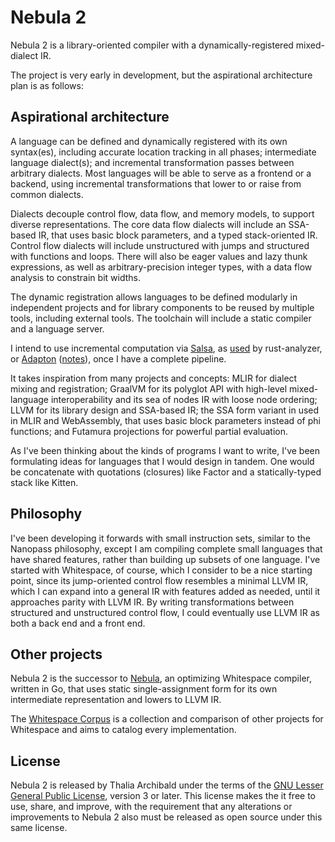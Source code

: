 # Nebula 2

Nebula 2 is a library-oriented compiler with a dynamically-registered
mixed-dialect IR.

The project is very early in development, but the aspirational architecture plan
is as follows:

## Aspirational architecture

A language can be defined and dynamically registered with its own syntax(es),
including accurate location tracking in all phases; intermediate language
dialect(s); and incremental transformation passes between arbitrary dialects.
Most languages will be able to serve as a frontend or a backend, using
incremental transformations that lower to or raise from common dialects.

Dialects decouple control flow, data flow, and memory models, to support diverse
representations. The core data flow dialects will include an SSA-based IR, that
uses basic block parameters, and a typed stack-oriented IR. Control flow
dialects will include unstructured with jumps and structured with functions and
loops. There will also be eager values and lazy thunk expressions, as well as
arbitrary-precision integer types, with a data flow analysis to constrain bit
widths.

The dynamic registration allows languages to be defined modularly in independent
projects and for library components to be reused by multiple tools, including
external tools. The toolchain will include a static compiler and a language
server.

I intend to use incremental computation via [Salsa](https://github.com/salsa-rs/salsa),
as [used](https://rustc-dev-guide.rust-lang.org/salsa.html) by rust-analyzer, or
[Adapton](https://github.com/Adapton/adapton.rust) ([notes](https://github.com/thaliaarchi/notes/tree/main/topics/adapton)),
once I have a complete pipeline.

It takes inspiration from many projects and concepts: MLIR for dialect mixing
and registration; GraalVM for its polyglot API with high-level mixed-language
interoperability and its sea of nodes IR with loose node ordering; LLVM for its
library design and SSA-based IR; the SSA form variant in used in MLIR and
WebAssembly, that uses basic block parameters instead of phi functions; and
Futamura projections for powerful partial evaluation.

As I've been thinking about the kinds of programs I want to write, I've been
formulating ideas for languages that I would design in tandem. One would be
concatenate with quotations (closures) like Factor and a statically-typed stack
like Kitten.

## Philosophy

I've been developing it forwards with small instruction sets, similar to the
Nanopass philosophy, except I am compiling complete small languages that have
shared features, rather than building up subsets of one language. I've started
with Whitespace, of course, which I consider to be a nice starting point, since
its jump-oriented control flow resembles a minimal LLVM IR, which I can expand
into a general IR with features added as needed, until it approaches parity with
LLVM IR. By writing transformations between structured and unstructured control
flow, I could eventually use LLVM IR as both a back end and a front end.

## Other projects

Nebula 2 is the successor to [Nebula](https://github.com/thaliaarchi/nebula),
an optimizing Whitespace compiler, written in Go, that uses static
single-assignment form for its own intermediate representation and lowers to
LLVM IR.

The [Whitespace Corpus](https://github.com/wspace/corpus) is a collection and
comparison of other projects for Whitespace and aims to catalog every
implementation.

## License

Nebula 2 is released by Thalia Archibald under the terms of the
[GNU Lesser General Public License](https://www.gnu.org/licenses/lgpl-3.0.html),
version 3 or later. This license makes the it free to use, share, and improve,
with the requirement that any alterations or improvements to Nebula 2 also must
be released as open source under this same license.
